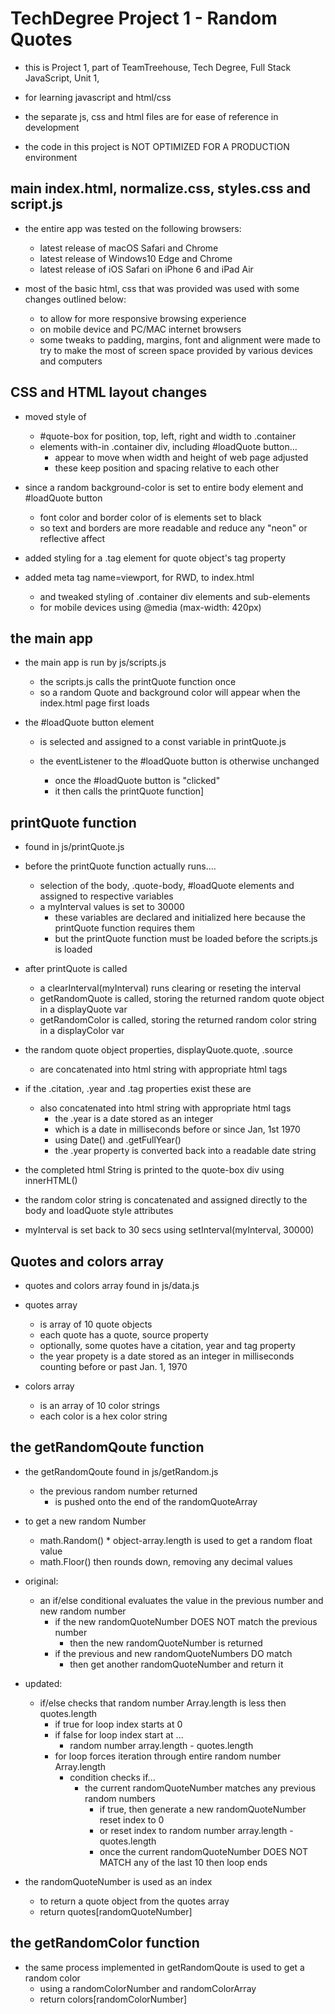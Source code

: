 # TechDegree Project 1  - Random Quotes

- this is Project 1, part of TeamTreehouse, Tech Degree, Full Stack JavaScript, Unit 1,

 - for learning javascript and html/css
 - the separate js, css and html files are for ease of reference in development
 - the code in this project is NOT OPTIMIZED FOR A PRODUCTION environment

## main index.html, normalize.css, styles.css and script.js

- the entire app was tested on the following browsers:
  - latest release of macOS Safari and Chrome
  - latest release of Windows10 Edge and Chrome
  - latest release of iOS Safari on iPhone 6 and iPad Air

- most of the basic html, css that was provided was used with some changes outlined below:
  - to allow for more responsive browsing experience
  - on mobile device and PC/MAC internet browsers
  - some tweaks to padding, margins, font and alignment were made to try to make the most of screen space provided by various devices and computers

## CSS and HTML layout changes

- moved style of
  - #quote-box for position, top, left, right and width to .container
  - elements with-in .container div, including #loadQuote button...
    - appear to move when width and height of web page adjusted
    - these keep position and spacing relative to each other

- since a random background-color is set to entire body element and #loadQuote button
  - font color and border color of is elements set to black
  - so text and borders are more readable and reduce any "neon" or reflective affect

- added styling for a .tag element for quote object's tag property

- added meta tag name=viewport, for RWD, to index.html
  - and tweaked styling of .container div elements and sub-elements
  - for mobile devices using @media (max-width: 420px)

## the main app

- the main app is run by js/scripts.js

  - the scripts.js calls the printQuote function once
  - so a random Quote and background color will appear when the index.html page first loads

- the #loadQuote button element

  - is selected and assigned to a const variable in printQuote.js

  - the eventListener to the #loadQuote button is otherwise unchanged
    - once the #loadQuote button is "clicked"
    - it then calls the printQuote function]

## printQuote function

- found in js/printQuote.js

- before the printQuote function actually runs....
  - selection of the body, .quote-body, #loadQuote elements and assigned to respective variables
  - a myInterval values is set to 30000
    - these variables are declared and initialized here because the printQuote function requires them
    - but the printQuote function must be loaded before the scripts.js is loaded

- after printQuote is called
  - a clearInterval(myInterval) runs clearing or reseting the interval
  - getRandomQuote is called, storing the returned random quote object in a displayQuote var
  - getRandomColor is called, storing the returned random color string in a displayColor var

- the random quote object properties, displayQuote.quote, .source
  - are concatenated into html string with appropriate html tags

- if the .citation, .year and .tag properties exist these are
  - also concatenated into html string with appropriate html tags
    - the .year is a date stored as an integer
    - which is a date in milliseconds before or since Jan, 1st 1970
    - using Date() and .getFullYear()
    - the .year property is converted back into a readable date string

- the completed html String is printed to the quote-box div using innerHTML()

- the random color string is concatenated and assigned directly to the body and loadQuote style attributes

- myInterval is set back to 30 secs using setInterval(myInterval, 30000)

## Quotes and colors array

- quotes and colors array found in js/data.js

- quotes array
  - is array of 10 quote objects
  - each quote has a quote, source property
  - optionally, some quotes have a citation, year and tag property
  - the year propety is a date stored as an integer in milliseconds counting before or past Jan. 1, 1970

- colors array
  - is an array of 10 color strings
  - each color is a hex color string

## the getRandomQoute function

- the getRandomQoute found in js/getRandom.js

  - the previous random number returned
    - is pushed onto the end of the randomQuoteArray

- to get a new random Number
  - math.Random() * object-array.length is used to get a random float value
  - math.Floor() then rounds down, removing any decimal values

- original:
  - an if/else conditional evaluates the value in the previous number and new random number
    - if the new randomQuoteNumber DOES NOT match the previous number
      - then the new randomQuoteNumber is returned
    - if the previous and new randomQuoteNumbers DO match
      - then get another randomQuoteNumber and return it

- updated:
  - if/else checks that random number Array.length is less then quotes.length
    - if true for loop index starts at 0
    - if false for loop index start at ...
      - random number array.length - quotes.length
    - for loop forces iteration through entire random number Array.length
      - condition checks if...
        - the current randomQuoteNumber matches any previous random numbers
          - if true, then generate a new randomQuoteNumber reset index to 0
          - or reset index to random number array.length - quotes.length
          - once the current randomQuoteNumber DOES NOT MATCH any of the last 10 then loop ends

- the randomQuoteNumber is used as an index
  - to return a quote object from the quotes array
  - return quotes[randomQuoteNumber]

## the getRandomColor function

- the same process implemented in getRandomQoute is used to get a random color
  - using a randomColorNumber and randomColorArray
  - return colors[randomColorNumber]

